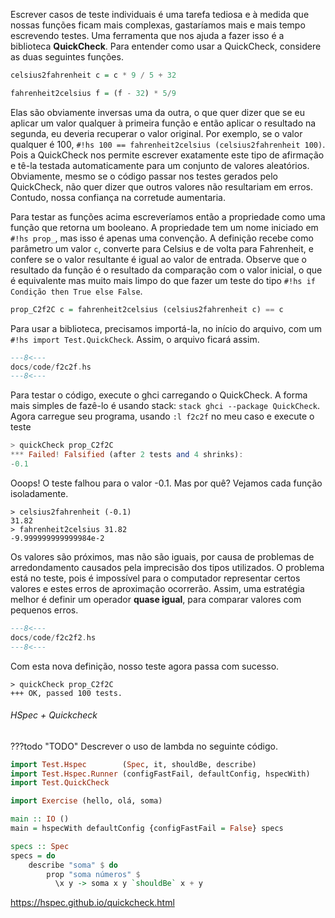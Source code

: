 Escrever casos de teste individuais é uma tarefa tediosa e à medida que nossas funções  ficam mais complexas, gastaríamos mais e mais tempo escrevendo testes.
Uma ferramenta que nos ajuda a fazer isso é a biblioteca **QuickCheck**.
Para entender como usar a QuickCheck, considere as duas seguintes funções.

```hs
celsius2fahrenheit c = c * 9 / 5 + 32 

fahrenheit2celsius f = (f - 32) * 5/9
```

Elas são obviamente inversas uma da outra, o que quer dizer que se eu aplicar um valor qualquer à primeira função e então aplicar o resultado na segunda, eu deveria recuperar o valor original.
Por exemplo, se o valor qualquer é 100, `#!hs 100 == fahrenheit2celsius (celsius2fahrenheit 100)`.
Pois a QuickCheck nos permite escrever exatamente este tipo de afirmação e tê-la testada automaticamente para um conjunto de valores aleatórios. 
Obviamente, mesmo se o código passar nos testes gerados pelo QuickCheck, não quer dizer que outros valores não resultariam em erros.
Contudo, nossa confiança na corretude aumentaria.

Para testar as funções acima escreveríamos então a propriedade como uma função que retorna um booleano.
A propriedade tem um nome iniciado em `#!hs prop_`, mas isso é apenas uma convenção.
A definição recebe como parâmetro um valor `c`, converte para Celsius e de volta para Fahrenheit, e confere se o valor resultante é igual ao valor de entrada.
Observe que o resultado da função é o resultado da comparação com o valor inicial, o que é equivalente mas muito mais limpo do que fazer um teste do tipo `#!hs if Condição then True else False`.

```hs 
prop_C2f2C c = fahrenheit2celsius (celsius2fahrenheit c) == c
```

Para usar a biblioteca, precisamos importá-la, no início do arquivo, com um `#!hs import Test.QuickCheck`.
Assim, o arquivo ficará assim.

```hs 
---8<---
docs/code/f2c2f.hs
---8<---
```

Para testar o código, execute o ghci carregando o QuickCheck. A forma mais simples de fazê-lo é usando stack: `stack ghci --package QuickCheck`.
Agora carregue seu programa,  usando `:l f2c2f` no meu caso e execute o teste

```hs
> quickCheck prop_C2f2C
*** Failed! Falsified (after 2 tests and 4 shrinks):
-0.1
```

Ooops! O teste falhou para o valor -0.1. Mas por quê? Vejamos cada função isoladamente.

```
> celsius2fahrenheit (-0.1)
31.82
> fahrenheit2celsius 31.82
-9.999999999999984e-2
```

Os valores são próximos, mas não são iguais, por causa de problemas de arredondamento causados pela imprecisão dos tipos utilizados.
O problema está no teste, pois é impossível para o computador representar certos valores e estes erros de aproximação ocorrerão.
Assim, uma estratégia melhor é definir um operador **quase igual**, para comparar valores com pequenos erros.

```hs 
---8<---
docs/code/f2c2f2.hs
---8<---
```

Com esta nova definição, nosso teste agora passa com sucesso.

```
> quickCheck prop_C2f2C
+++ OK, passed 100 tests.
```

###### HSpec + Quickcheck

???todo "TODO"
    Descrever o uso de lambda no seguinte código.

```hs
import Test.Hspec        (Spec, it, shouldBe, describe)
import Test.Hspec.Runner (configFastFail, defaultConfig, hspecWith)
import Test.QuickCheck

import Exercise (hello, olá, soma)

main :: IO ()
main = hspecWith defaultConfig {configFastFail = False} specs

specs :: Spec
specs = do
    describe "soma" $ do
        prop "soma números" $
          \x y -> soma x y `shouldBe` x + y
```


https://hspec.github.io/quickcheck.html